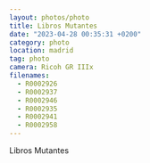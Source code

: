 ```yaml
---
layout: photos/photo
title: Libros Mutantes
date: "2023-04-28 00:35:31 +0200"
category: photo
location: madrid
tag: photo
camera: Ricoh GR IIIx
filenames:
  - R0002926
  - R0002937
  - R0002946
  - R0002935
  - R0002941
  - R0002958
---
```


Libros Mutantes
